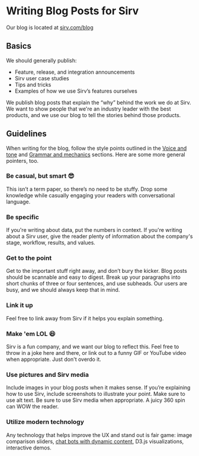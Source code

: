 # Writing Blog Posts for Sirv

Our blog is located at [sirv.com/blog](https://sirv.com/blog)

## Basics

We should generally publish:

* Feature, release, and integration announcements
* Sirv user case studies
* Tips and tricks
* Examples of how we use Sirv’s features ourselves

We publish blog posts that explain the “why” behind the work we do at Sirv. We want to show people that we're an industry leader with the best products, and we use our blog to tell the stories behind those products.

## Guidelines

When writing for the blog, follow the style points outlined in the [Voice and tone](https://github.com/sirv/styleguides/tree/main/content/voice-and-tone.html) and [Grammar and mechanics](https://github.com/sirv/styleguides/tree/main/content/grammar.html) sections. Here are some more general pointers, too.

### Be casual, but smart :sunglasses:
This isn’t a term paper, so there’s no need to be stuffy. Drop some knowledge while casually engaging your readers with conversational language.

### Be specific
If you're writing about data, put the numbers in context. If you're writing about a Sirv user, give the reader plenty of information about the company's stage, workflow, results, and values.

### Get to the point
Get to the important stuff right away, and don’t bury the kicker. Blog posts should be scannable and easy to digest. Break up your paragraphs into short chunks of three or four sentences, and use subheads. Our users are busy, and we should always keep that in mind.

### Link it up
Feel free to link away from Sirv if it helps you explain something.

### Make 'em LOL :laughing:
Sirv is a fun company, and we want our blog to reflect this. Feel free to throw in a joke here and there, or link out to a funny GIF or YouTube video when appropriate. Just don't overdo it.

### Use pictures and Sirv media
Include images in your blog posts when it makes sense. If you’re explaining how to use Sirv, include screenshots to illustrate your point. Make sure to use alt text. Be sure to use Sirv media when appropriate. A juicy 360 spin can WOW the reader.

### Utilize modern technology
Any technology that helps improve the UX and stand out is fair game: image comparison sliders, [chat bots with dynamic content](https://sirv.com/blog/image-personalization-examples/), D3.js visualizations, interactive demos.
